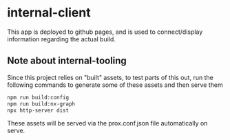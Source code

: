 # internal-client

This app is deployed to github pages, and is used to connect/display information regarding
the actual build.

## Note about internal-tooling

Since this project relies on "built" assets, to test parts of this out, run
the following commands to generate some of these assets and then serve them

```bash
npm run build:config
npm run build:nx-graph
npx http-server dist
```

These assets will be served via the prox.conf.json file automatically on serve.

